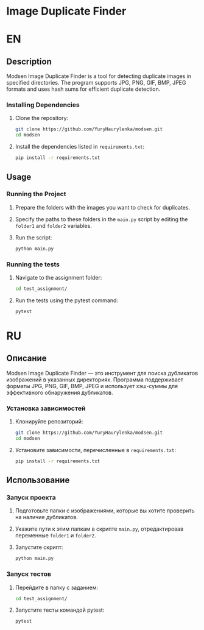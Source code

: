 # Image Duplicate Finder


# EN

## Description

Modsen Image Duplicate Finder is a tool for detecting duplicate images in specified directories. The program supports JPG, PNG, GIF, BMP, JPEG formats and uses hash sums for efficient duplicate detection.

### Installing Dependencies

1. Clone the repository:

    ```bash
    git clone https://github.com/YuryHaurylenka/modsen.git
    cd modsen
    ```

2. Install the dependencies listed in `requirements.txt`:

    ```bash
    pip install -r requirements.txt
    ```

## Usage

### Running the Project

1. Prepare the folders with the images you want to check for duplicates.
2. Specify the paths to these folders in the `main.py` script by editing the `folder1` and `folder2` variables.
3. Run the script:

    ```bash
    python main.py
    ```

### Running the tests

1. Navigate to the assignment folder:
   
   ```bash
   cd test_assignment/
   ```

2. Run the tests using the pytest command:
   
   ```bash
   pytest
   ```
   

# RU

## Описание

Modsen Image Duplicate Finder — это инструмент для поиска дубликатов изображений в указанных директориях. Программа поддерживает форматы JPG, PNG, GIF, BMP, JPEG и использует хэш-суммы для эффективного обнаружения дубликатов.


### Установка зависимостей

1. Клонируйте репозиторий:

    ```bash
    git clone https://github.com/YuryHaurylenka/modsen.git
    cd modsen
    ```

2. Установите зависимости, перечисленные в `requirements.txt`:

    ```bash
    pip install -r requirements.txt
    ```

## Использование

### Запуск проекта

1. Подготовьте папки с изображениями, которые вы хотите проверить на наличие дубликатов.
2. Укажите пути к этим папкам в скрипте `main.py`, отредактировав переменные `folder1` и `folder2`.
3. Запустите скрипт:

    ```bash
    python main.py
    ```
   
### Запуск тестов

1. Перейдите в папку с заданием:

   ```bash
   cd test_assignment/
   ```

2. Запустите тесты командой pytest:
   
   ```bash
   pytest
   ```
